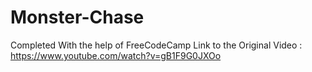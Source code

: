 # Monster-Chase
Completed With the help of FreeCodeCamp
Link to the Original Video : https://www.youtube.com/watch?v=gB1F9G0JXOo
